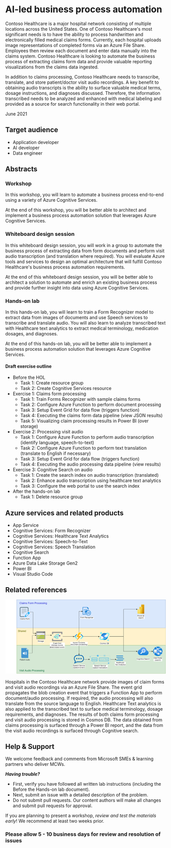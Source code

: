 # AI-led business process automation

Contoso Healthcare is a major hospital network consisting of multiple locations across the United States. One of Contoso Healthcare's most significant needs is to have the ability to process handwritten and electronically filled medical claims forms. Currently, each hospital uploads image representations of completed forms via an Azure File Share. Employees then review each document and enter data manually into the claims system. Contoso Healthcare is looking to automate the business process of extracting claims form data and provide valuable reporting visualizations from the claims data ingested. 

In addition to claims processing, Contoso Healthcare needs to transcribe, translate, and store patient/doctor visit audio recordings. A key benefit to obtaining audio transcripts is the ability to surface valuable medical terms, dosage instructions, and diagnoses discussed. Therefore, the information transcribed needs to be analyzed and enhanced with medical labeling and provided as a source for search functionality in their web portal.

June 2021

## Target audience

- Application developer
- AI developer
- Data engineer

## Abstracts

### Workshop

In this workshop, you will learn to automate a business process end-to-end using a variety of Azure Cognitive Services.

At the end of this workshop, you will be better able to architect and implement a business process automation solution that leverages Azure Cognitive Services.

### Whiteboard design session

In this whiteboard design session, you will work in a group to automate the business process of extracting data from form documents and perform visit audio transcription (and translation where required). You will evaluate Azure tools and services to design an optimal architecture that will fulfill Contoso Healthcare's business process automation requirements.

At the end of this whiteboard design session, you will be better able to architect a solution to automate and enrich an existing business process and provide further insight into data using Azure Cognitive Services.

### Hands-on lab

In this hands-on lab, you will learn to train a Form Recognizer model to extract data from images of documents and use Speech services to transcribe and translate audio. You will also learn to analyze transcribed text with Healthcare text analytics to extract medical terminology, medication dosages, and diagnoses.

At the end of this hands-on lab, you will be better able to implement a business process automation solution that leverages Azure Cognitive Services.

#### Draft exercise outline
- Before the HOL
  - Task 1: Create resource group
  - Task 2: Create Cognitive Services resource
- Exercise 1: Claims form processing
  - Task 1: Train Forms Recognizer with sample claims forms
  - Task 2: Configure Azure Function to perform document processing
  - Task 3: Setup Event Grid for data flow (triggers function)
  - Task 4: Executing the claims form data pipeline (view JSON results)
  - Task 5: Visualizing claim processing results in Power BI (over storage)
- Exercise 2: Processing visit audio
  - Task 1: Configure Azure Function to perform audio transcription (identify language, speech-to-text)
  - Task 2: Configure Azure Function to perform text translation (translate to English if necessary)
  - Task 3: Setup Event Grid for data flow (triggers function)
  - Task 4: Executing the audio processing data pipeline (view results)
- Exercise 3: Cognitive Search on audio
  - Task 1: Create the search index on audio transcription (translated)
  - Task 2: Enhance audio transcription using healthcare text analytics
  - Task 3: Configure the web portal to use the search index
- After the hands-on lab
  - Task 1: Delete resource group

## Azure services and related products

- App Service
- Cognitive Services: Form Recognizer
- Cognitive Services: Healthcare Text Analytics
- Cognitive Services: Speech-to-Text
- Cognitive Services: Speech Translation
- Cognitive Search
- Function App
- Azure Data Lake Storage Gen2
- Power BI
- Visual Studio Code

## Related references

![The solution architecture diagram as described in the paragraph that follows.](Media/architecture.png "Solution architecture")

Hospitals in the Contoso Healthcare network provide images of claim forms and visit audio recordings via an Azure File Share. The event grid propagates the blob creation event that triggers a Function App to perform document/audio processing. If required, the audio processing will also translate from the source language to English. Healthcare Text analytics is also applied to the transcribed text to surface medical terminology, dosage requirements, and diagnoses. The results of both claims form processing and visit audio processing is stored in Cosmos DB. The data obtained from claims processing is surfaced through a Power BI report, and the data from the visit audio recordings is surfaced through Cognitive search.

## Help & Support

We welcome feedback and comments from Microsoft SMEs & learning partners who deliver MCWs.  

***Having trouble?***

- First, verify you have followed all written lab instructions (including the Before the Hands-on lab document).
- Next, submit an issue with a detailed description of the problem.
- Do not submit pull requests. Our content authors will make all changes and submit pull requests for approval.  

If you are planning to present a workshop, *review and test the materials early*! We recommend at least two weeks prior.

### Please allow 5 - 10 business days for review and resolution of issues
